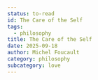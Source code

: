 ```yaml
---
status: to-read
id: The Care of the Self
tags:
  - philosophy
title: The Care of the Self
date: 2025-09-18
author: Michel Foucault
category: philosophy
subcategory: love
---
```

